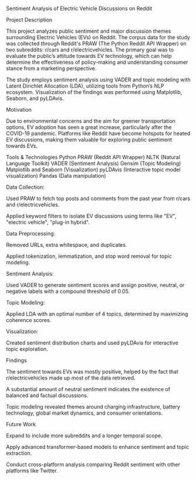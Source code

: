 Sentiment Analysis of Electric Vehicle Discussions on Reddit

Project Description

This project analyzes public sentiment and major discussion themes surrounding Electric Vehicles (EVs) on Reddit. The corpus data for the study was collected through Reddit's PRAW (The Python Reddit API Wrapper) on two subreddits: r/cars and r/electricvehicles. The primary goal was to evaluate the public’s attitude towards EV technology, which can help determine the effectiveness of policy-making and understanding consumer stance from a marketing perspective.

The study employs sentiment analysis using VADER and topic modeling with Latent Dirichlet Allocation (LDA), utilizing tools from Python’s NLP ecosystem. Visualization of the findings was performed using Matplotlib, Seaborn, and pyLDAvis.

Motivation

Due to environmental concerns and the aim for greener transportation options, EV adoption has seen a great increase, particularly after the COVID-19 pandemic. Platforms like Reddit have become hotspots for heated EV discussions, making them valuable for exploring public sentiment towards EVs.


Tools & Technologies
Python
PRAW (Reddit API Wrapper)
NLTK (Natural Language Toolkit)
VADER (Sentiment Analysis)
Gensim (Topic Modeling)
Matplotlib and Seaborn (Visualization)
pyLDAvis (Interactive topic model visualization)
Pandas (Data manipulation)


Data Collection:

Used PRAW to fetch top posts and comments from the past year from r/cars and r/electricvehicles.

Applied keyword filters to isolate EV discussions using terms like "EV", "electric vehicle", "plug-in hybrid".

Data Preprocessing:

Removed URLs, extra whitespace, and duplicates.

Applied tokenization, lemmatization, and stop word removal for topic modeling.

Sentiment Analysis:

Used VADER to generate sentiment scores and assign positive, neutral, or negative labels with a compound threshold of 0.05.

Topic Modeling:

Applied LDA with an optimal number of 4 topics, determined by maximizing coherence scores.

Visualization:

Created sentiment distribution charts and used pyLDAvis for interactive topic exploration.

Findings

The sentiment towards EVs was mostly positive, helped by the fact that r/electricvehicles made up most of the data retrieved.

A substantial amount of neutral sentiment indicates the existence of balanced and factual discussions.

Topic modeling revealed themes around charging infrastructure, battery technology, global market dynamics, and consumer orientations.

Future Work

Expand to include more subreddits and a longer temporal scope.

Apply advanced transformer-based models to enhance sentiment and topic extraction.

Conduct cross-platform analysis comparing Reddit sentiment with other platforms like Twitter.
